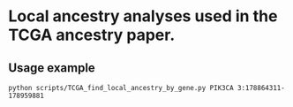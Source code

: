 # Local ancestry analyses used in the TCGA ancestry paper. 

## Usage example

```
python scripts/TCGA_find_local_ancestry_by_gene.py PIK3CA 3:178864311-178959881

```
